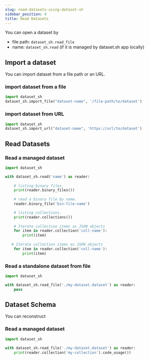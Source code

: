 ```yaml
---
slug: read-datasets-using-dataset-sh
sidebar_position: 4
title: Read Datasets
---
```


You can open a dataset by

* file path: `dataset_sh.read_file`
* name: `dataset_sh.read` (if it is managed by dataset.sh app locally)

## Import a dataset

You can import dataset from a file path or an URL.

### import dataset from a file

```python 
import dataset_sh
dataset_sh.import_file("dataset-name", '/file-path/to/dataset')
```

### import dataset from URL

```python 
import dataset_sh
dataset_sh.import_url("dataset-name", 'https://url/to/dataset')
```

## Read Datasets

### Read a managed dataset

```python 
import dataset_sh

with dataset_sh.read('name') as reader:
    
    # listing binary files.
    print(reader.binary_files())
    
    # read a binary file by name. 
    reader.binary_file('bin-file-name')

    # listing collections.
    print(reader.collections())
    
    # Iterate collection items as JSON objects
    for item in reader.collection('coll-name'):
        print(item)
        
   # Iterate collection items as JSON objects
    for item in reader.collection('coll-name'):
        print(item)
```

### Read a standalone dataset from file

```python 
import dataset_sh

with dataset_sh.read_file('./my-dataset.dataset') as reader:
    pass

```

## Dataset Schema

You can reconstruct

### Read a managed dataset

```python 
import dataset_sh

with dataset_sh.read_file('./my-dataset.dataset') as reader:
    print(reader.collection('my-collection').code_usage())
```

